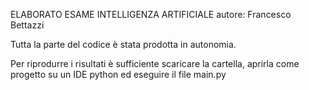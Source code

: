 ELABORATO ESAME INTELLIGENZA ARTIFICIALE
autore: Francesco Bettazzi

Tutta la parte del codice è stata prodotta in autonomia.

Per riprodurre i risultati è sufficiente scaricare la cartella, aprirla come progetto su un IDE python ed eseguire il file main.py
